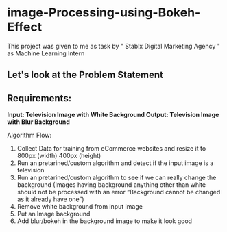# image-Processing-using-Bokeh-Effect
This project was given to me as task by " Stablx Digital Marketing Agency " as Machine Learning Intern

## Let's look at the Problem Statement

## Requirements:

<B> Input:   Television Image with White Background </B>
<B> Output:  Television Image with Blur Background  </B>

Algorithm Flow:
1. Collect Data for training from eCommerce websites and resize it to 800px (width) 400px
(height)
2. Run an pretarined/custom algorithm and detect if the input image is a television
3. Run an pretarined/custom algorithm to see if we can really change the background
(Images having background anything other than white should not be processed with an
error “Background cannot be changed as it already have one”)
4. Remove white background from input image
5. Put an Image background
6. Add blur/bokeh in the background image to make it look good
